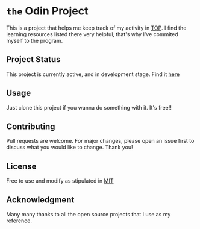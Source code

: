 # `the` Odin Project
This is a project that helps me keep track of my activity in [TOP](https://www.theodinproject.com). I find the learning resources listed there very helpful, that's why I've commited myself to the program.

## Project Status
This project is currently active, and in development stage. Find it [here](https://briantuju.github.io/odinProject)

## Usage
Just clone this project if you wanna do something with it. It's free!!

## Contributing
Pull requests are welcome. For major changes, please open an issue first to discuss what you would like to change. Thank you!

## License
Free to use and modify as stipulated in [MIT](https://choosealicense.com/licenses/mit/)

## Acknowledgment
Many many thanks to all the open source projects that I use as my reference.
